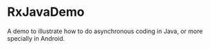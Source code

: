 # RxJavaDemo
A demo to illustrate how to do asynchronous coding in Java, or more specially in Android.
 
